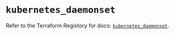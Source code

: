 # `kubernetes_daemonset`

Refer to the Terraform Registory for docs: [`kubernetes_daemonset`](https://registry.terraform.io/providers/hashicorp/kubernetes/2.19.0/docs/resources/daemonset).
